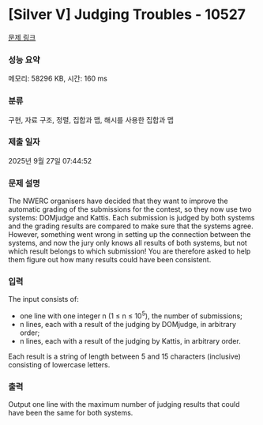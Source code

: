 # [Silver V] Judging Troubles - 10527 

[문제 링크](https://www.acmicpc.net/problem/10527) 

### 성능 요약

메모리: 58296 KB, 시간: 160 ms

### 분류

구현, 자료 구조, 정렬, 집합과 맵, 해시를 사용한 집합과 맵

### 제출 일자

2025년 9월 27일 07:44:52

### 문제 설명

<p>The NWERC organisers have decided that they want to improve the automatic grading of the submissions for the contest, so they now use two systems: DOMjudge and Kattis. Each submission is judged by both systems and the grading results are compared to make sure that the systems agree. However, something went wrong in setting up the connection between the systems, and now the jury only knows all results of both systems, but not which result belongs to which submission! You are therefore asked to help them figure out how many results could have been consistent.</p>

### 입력 

 <p>The input consists of:</p>

<ul>
	<li>one line with one integer n (1 ≤ n ≤ 10<sup>5</sup>), the number of submissions;</li>
	<li>n lines, each with a result of the judging by DOMjudge, in arbitrary order;</li>
	<li>n lines, each with a result of the judging by Kattis, in arbitrary order.</li>
</ul>

<p>Each result is a string of length between 5 and 15 characters (inclusive) consisting of lowercase letters.</p>

### 출력 

 <p>Output one line with the maximum number of judging results that could have been the same for both systems.</p>

